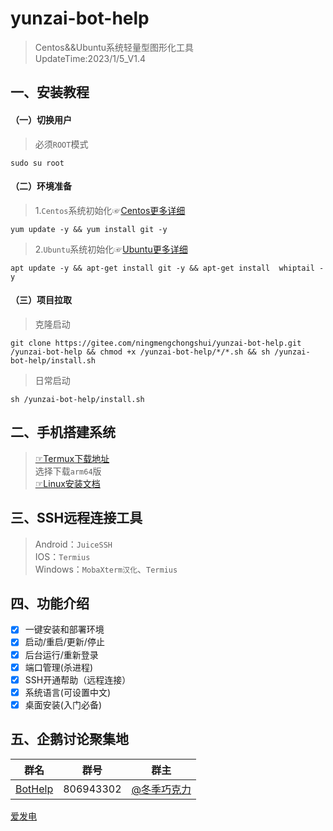 # yunzai-bot-help   
>Centos&&Ubuntu系统轻量型图形化工具     
UpdateTime:2023/1/5_V1.4 
## 一、安装教程 
#### （一）切换用户
>必须`ROOT`模式
```
sudo su root      
```
#### （二）环境准备
>1.`Centos`系统初始化☞[Centos更多详细](https://gitee.com/ningmengchongshui/yunzai-bot-help/blob/main/centos/README.md)
```
yum update -y && yum install git -y    
```
>2.`Ubuntu`系统初始化☞[Ubuntu更多详细](https://gitee.com/ningmengchongshui/yunzai-bot-help/blob/main/ubuntu/README.md)  
```
apt update -y && apt-get install git -y && apt-get install  whiptail -y
``` 
#### （三）项目拉取
>克隆启动
```
git clone https://gitee.com/ningmengchongshui/yunzai-bot-help.git  /yunzai-bot-help && chmod +x /yunzai-bot-help/*/*.sh && sh /yunzai-bot-help/install.sh
```
>日常启动
```
sh /yunzai-bot-help/install.sh
```
## 二、手机搭建系统
>[☞Termux下载地址](https://github.com/termux/termux-app/releases)     
>选择下载`arm64`版    
>[☞Linux安装文档](https://gitee.com/ningmengchongshui/yunzai-bot-help/blob/main/debian/README.md)

## 三、SSH远程连接工具    
> Android：`JuiceSSH`         
> IOS：`Termius`     
> Windows：`MobaXterm汉化`、`Termius`    
## 四、功能介绍    
- [x]  一键安装和部署环境     
- [x] 启动/重启/更新/停止
- [x] 后台运行/重新登录  
- [x] 端口管理(杀进程)    
- [x] SSH开通帮助（远程连接）   
- [x] 系统语言(可设置中文)   
- [x] 桌面安装(入门必备)      
## 五、企鹅讨论聚集地      
群名  | 群号  |  群主 
------------- | -------------  | -------------    
| [BotHelp](https://afdian.net/a/WinterChocolates) | 806943302 | [@冬季巧克力](https://gitee.com/djqkl_znje) | 

[爱发电](https://afdian.net/a/WinterChocolates)    
